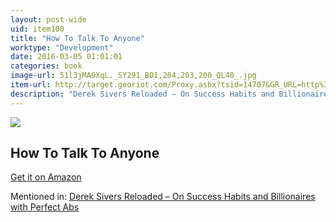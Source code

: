 ```yaml
---
layout: post-wide
uid: item100
title: "How To Talk To Anyone"
worktype: "Development"
date: 2016-03-05 01:01:01
categories: book
image-url: 51l3jMA9XqL._SY291_BO1,204,203,200_QL40_.jpg
item-url: http://target.georiot.com/Proxy.ashx?tsid=14707&GR_URL=http%3A%2F%2Fwww.amazon.com%2FHow-Talk-Anyone-Success-Relationships%2Fdp%2F007141858X%2F
description: "Derek Sivers Reloaded – On Success Habits and Billionaires with Perfect Abs"
---
```

<a href="http://target.georiot.com/Proxy.ashx?tsid=14707&GR_URL=http%3A%2F%2Fwww.amazon.com%2FHow-Talk-Anyone-Success-Relationships%2Fdp%2F007141858X%2F" target="blank"><img src="../../../../img/thumbs/51l3jMA9XqL._SY291_BO1,204,203,200_QL40_.jpg" class="prod-img"></a>
<h2>How To Talk To Anyone</h2>
<p><a href="http://target.georiot.com/Proxy.ashx?tsid=14707&GR_URL=http%3A%2F%2Fwww.amazon.com%2FHow-Talk-Anyone-Success-Relationships%2Fdp%2F007141858X%2F" target="blank">Get it on Amazon</a><p>
<p>Mentioned in: <a href="http://fourhourworkweek.com/2015/12/28/derek-sivers-reloaded-on-success-habits-and-billionaires-with-perfect-abs/" target="blank">Derek Sivers Reloaded – On Success Habits and Billionaires with Perfect Abs</a></p>
